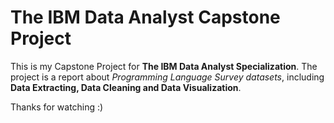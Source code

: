 # The IBM Data Analyst Capstone Project

This is my Capstone Project for **The IBM Data Analyst Specialization**.
The project is a report about *Programming Language Survey datasets*, including **Data Extracting, Data Cleaning and Data Visualization**.


Thanks for watching :)

